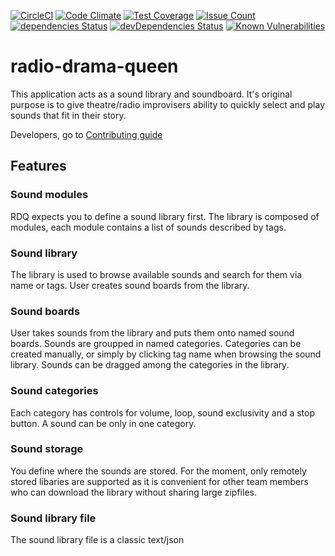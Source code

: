 [![CircleCI](https://circleci.com/gh/just-paja/radio-drama-queen.svg?style=shield)](https://circleci.com/gh/just-paja/radio-drama-queen)
[![Code Climate](https://codeclimate.com/github/just-paja/radio-drama-queen/badges/gpa.svg)](https://codeclimate.com/github/just-paja/radio-drama-queen)
[![Test Coverage](https://codeclimate.com/github/just-paja/radio-drama-queen/badges/coverage.svg)](https://codeclimate.com/github/just-paja/radio-drama-queen/coverage)
[![Issue Count](https://codeclimate.com/github/just-paja/radio-drama-queen/badges/issue_count.svg)](https://codeclimate.com/github/just-paja/radio-drama-queen)
[![dependencies Status](https://david-dm.org/just-paja/radio-drama-queen/status.svg)](https://david-dm.org/just-paja/radio-drama-queen)
[![devDependencies Status](https://david-dm.org/just-paja/radio-drama-queen/dev-status.svg)](https://david-dm.org/just-paja/radio-drama-queen?type=dev)
[![Known Vulnerabilities](https://snyk.io/test/github/just-paja/radio-drama-queen/badge.svg)](https://snyk.io/test/github/just-paja/radio-drama-queen)

# radio-drama-queen

This application acts as a sound library and soundboard. It's original purpose is to give theatre/radio improvisers ability to quickly select and play sounds that fit in their story.

Developers, go to [Contributing guide]('./CONTRIBUTING.md')

## Features

### Sound modules

RDQ expects you to define a sound library first. The library is composed of modules, each module contains a list of sounds described by tags.

### Sound library

The library is used to browse available sounds and search for them via name or tags. User creates sound boards from the library.

### Sound boards

User takes sounds from the library and puts them onto named sound boards. Sounds are groupped in named categories. Categories can be created manually, or simply by clicking tag name when browsing the sound library. Sounds can be dragged among the categories in the library.

### Sound categories

Each category has controls for volume, loop, sound exclusivity and a stop button. A sound can be only in one category.

### Sound storage

You define where the sounds are stored. For the moment, only remotely stored libaries are supported as it is convenient for other team members who can download the library without sharing large zipfiles.

### Sound library file

The sound library file is a classic text/json
